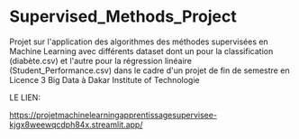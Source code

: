 # Supervised_Methods_Project
Projet sur l'application des algorithmes des méthodes supervisées en Machine Learning avec différents dataset dont un pour la classification (diabète.csv) et l'autre pour la régression linéaire (Student_Performance.csv) dans le cadre d'un projet de fin de semestre en Licence 3 Big Data à Dakar Institute of Technologie

LE LIEN:

https://projetmachinelearningapprentissagesupervisee-kjgx8weewqcdph84x.streamlit.app/
